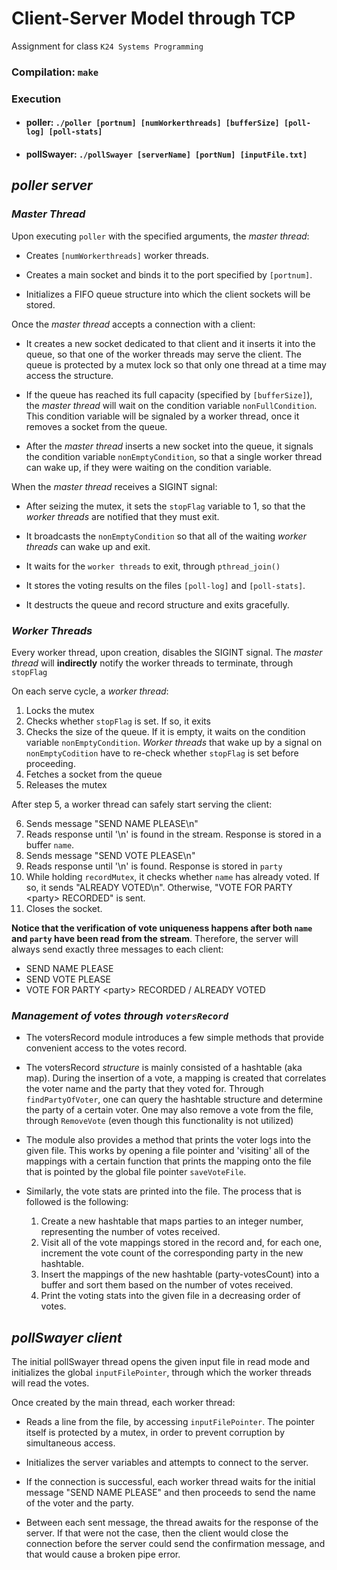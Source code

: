 # Client-Server Model through TCP

Assignment for class ```K24 Systems Programming```

### Compilation: ```make```

### Execution

- #### poller: ```./poller [portnum] [numWorkerthreads] [bufferSize] [poll-log] [poll-stats]```

- #### pollSwayer: ```./pollSwayer [serverName] [portNum] [inputFile.txt]```






## ***poller server***

### *Master Thread*

Upon executing ```poller``` with the specified arguments, the *master thread*:

- Creates ```[numWorkerthreads]``` worker threads.

- Creates a main socket and binds it to the port specified by ```[portnum]```.

- Initializes a FIFO queue structure into which the client sockets will be stored.

Once the *master thread* accepts a connection with a client:

- It creates a new socket dedicated to that client and it inserts it into the queue, so that one of the worker threads may serve the client. The queue is protected by a mutex lock so that only one thread at a time may access the structure.

- If the queue has reached its full capacity (specified by ```[bufferSize]```), the *master thread* will wait on the condition variable ```nonFullCondition```. This condition variable will be signaled by a worker thread, once it removes a socket from the queue.

- After the *master thread* inserts a new socket into the queue, it signals the condition variable ```nonEmptyCondition```, so that a single worker thread can wake up, if they were waiting on the condition variable.

When the *master thread* receives a SIGINT signal:

- After seizing the mutex, it sets the ```stopFlag``` variable to 1, so that the *worker threads* are notified that they must exit.

- It broadcasts the ```nonEmptyCondition``` so that all of the waiting *worker threads* can wake up and exit.

- It waits for the ```worker threads``` to exit, through ```pthread_join()```

- It stores the voting results on the files ```[poll-log]``` and ```[poll-stats]```.

- It destructs the queue and record structure and exits gracefully.





### *Worker Threads*

Every worker thread, upon creation, disables the SIGINT signal. The *master thread* will **indirectly** notify the worker threads to terminate, through ```stopFlag```

On each serve cycle, a *worker thread*:

1. Locks the mutex 
2. Checks whether ```stopFlag``` is set. If so, it exits
3. Checks the size of the queue. If it is empty, it waits on the condition variable ```nonEmptyCondition```. *Worker threads* that wake up by a signal on ```nonEmptyCodition``` have to re-check whether ```stopFlag``` is set before proceeding.
4. Fetches a socket from the queue
5. Releases the mutex

After step 5, a worker thread can safely start serving the client:

6. Sends message "SEND NAME PLEASE\n"
7. Reads response until '\n' is found in the stream. Response is stored in a buffer ```name```.
8. Sends message "SEND VOTE PLEASE\n"
9. Reads response until '\n' is found. Response is stored in ```party```
10. While holding ```recordMutex```, it checks whether ```name``` has already voted. If so, it sends "ALREADY VOTED\n". Otherwise, "VOTE FOR PARTY \<party\> RECORDED" is sent.
11. Closes the socket.

**Notice that the verification of vote uniqueness happens after both ```name``` and ```party``` have been read from the stream**. Therefore, the server will always send exactly three messages to each client: 

- SEND NAME PLEASE
- SEND VOTE PLEASE
- VOTE FOR PARTY \<party\> RECORDED / ALREADY VOTED

### *Management of votes through ```votersRecord```*

- The votersRecord module introduces a few simple methods that provide convenient access to the votes record.

- The votersRecord *structure* is mainly consisted of a hashtable (aka map). During the insertion of a vote, a mapping is created that correlates the voter name and the party that they voted for. Through ```findPartyOfVoter```, one can query the hashtable structure and determine the party of a certain voter. One may also remove a vote from the file, through ```RemoveVote``` (even though this functionality is not utilized)

- The module also provides a method that prints the voter logs into the given file. This works by opening a file pointer and 'visiting' all of the mappings with a certain function that prints the mapping onto the file that is pointed by the global file pointer ```saveVoteFile```.

- Similarly, the vote stats are printed into the file. The process that is followed is the following:  
	1. Create a new hashtable that maps parties to an integer number, representing the number of votes received.
	2. Visit all of the vote mappings stored in the record and, for each one, increment the vote count of the corresponding party in the new hashtable.
	3. Insert the mappings of the new hashtable (party-votesCount) into a buffer and sort them based on the number of votes received.
	4. Print the voting stats into the given file in a decreasing order of votes.




## ***pollSwayer client***

The initial pollSwayer thread opens the given input file in read mode and initializes the global ```inputFilePointer```, through which the worker threads will read the votes.

Once created by the main thread, each worker thread:

- Reads a line from the file, by accessing ```inputFilePointer```. The pointer itself is protected by a mutex, in order to prevent corruption by simultaneous access.

- Initializes the server variables and attempts to connect to the server.

- If the connection is successful, each worker thread waits for the initial message "SEND NAME PLEASE" and then proceeds to send the name of the voter and the party. 

- Between each sent message, the thread awaits for the response of the server. If that were not the case, then the client would close the connection before the server could send the confirmation message, and that would cause a broken pipe error.



